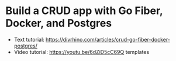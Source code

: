 # Build a CRUD app with Go Fiber, Docker, and Postgres

- Text tutorial: https://divrhino.com/articles/crud-go-fiber-docker-postgres/
- Video tutorial: https://youtu.be/6dZiD5cC69Q
templates